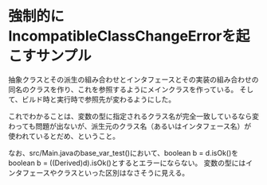 # 強制的にIncompatibleClassChangeErrorを起こすサンプル

抽象クラスとその派生の組み合わせとインタフェースとその実装の組み合わせの同名のクラスを作り、これを参照するようにメインクラスを作っている。
そして、ビルド時と実行時で参照先が変わるようにした。

これでわかることは、変数の型に指定されるクラス名が完全一致しているなら変わっても問題が出ないが、派生元のクラス名（あるいはインタフェース名）が
使われているとだめ、ということ。

なお、src/Main.javaのbase_var_test()において、boolean b = d.isOk()をboolean b = ((Derived)d).isOk()とするとエラーにならない。
変数の型にはインタフェースやクラスといった区別はなさそうに見える。
